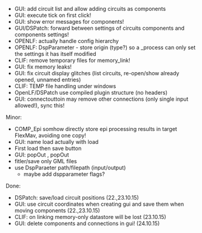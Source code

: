 - GUI: add circuit list and allow adding circuits as components
- GUI: execute tick on first click!
- GUI: show error messages for components!
- GUI/DSPatch: forward between settings of circuits components and components settings!
- OPENLF: actually handle config hierarchy
- OPENLF: DspParameter - store origin (type?) so a _process can only set the settings it has itself modified
- CLIF: remove temporary files for memory_link!
- GUI: fix memory leaks!
- GUI: fix circuit display glitches (list circuits, re-open/show already opened, unnamed entries)
- CLIF: TEMP file handling under windows
- OpenLF/DSPatch use compiled plugin structure (no headers)
- GUI: connectouttoin may remove other connections (only single input allowed!), sync this!

Minor:
- COMP_Epi somhow directly store epi processing results in target FlexMav, avoiding one copy!
- GUI: name load actually with load
- First load then save button
- GUI: popOut , popOut
- fitler/save only GML files
- use DspParaeter path/filepath (input/output)
  - maybe add dspparameter flags?


Done:
- DSPatch: save/load circuit positions (22.,23.10.15)
- GUI: use circuit coordinates when creating gui and save them when moving components (22.,23.10.15)
- CLIF: on linking memory-only datastore will be lost (23.10.15)
- GUI: delete components and connections in gui! (24.10.15)